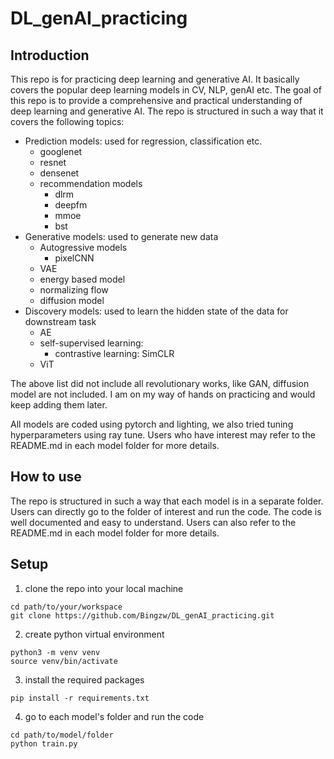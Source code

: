 # DL_genAI_practicing

## Introduction
This repo is for practicing deep learning and generative AI. It basically covers the popular deep learning models in CV, NLP, genAI etc.
The goal of this repo is to provide a comprehensive and practical understanding of deep learning and generative AI. The repo is structured in such a way that it covers the following topics:

- Prediction models: used for regression, classification etc.
  - googlenet
  - resnet
  - densenet
  - recommendation models
    - dlrm
    - deepfm
    - mmoe
    - bst
- Generative models: used to generate new data
  - Autogressive models
    - pixelCNN
  - VAE
  - energy based model
  - normalizing flow
  - diffusion model
- Discovery models: used to learn the hidden state of the data for downstream task
  - AE
  - self-supervised learning:
    - contrastive learning: SimCLR
  - ViT

The above list did not include all revolutionary works, like GAN, diffusion model are not included. I am on my way of hands on practicing and would keep adding them later.

All models are coded using pytorch and lighting, we also tried tuning hyperparameters using ray tune. Users who have interest may refer to the README.md in each model folder for more details.

## How to use
The repo is structured in such a way that each model is in a separate folder. Users can directly go to the folder of interest and run the code. The code is well documented and easy to understand. Users can also refer to the README.md in each model folder for more details.

## Setup
1. clone the repo into your local machine
```commandline
cd path/to/your/workspace
git clone https://github.com/Bingzw/DL_genAI_practicing.git
```
2. create python virtual environment
```commandline
python3 -m venv venv
source venv/bin/activate
```
3. install the required packages
```commandline
pip install -r requirements.txt
```
4. go to each model's folder and run the code
```commandline
cd path/to/model/folder
python train.py
```